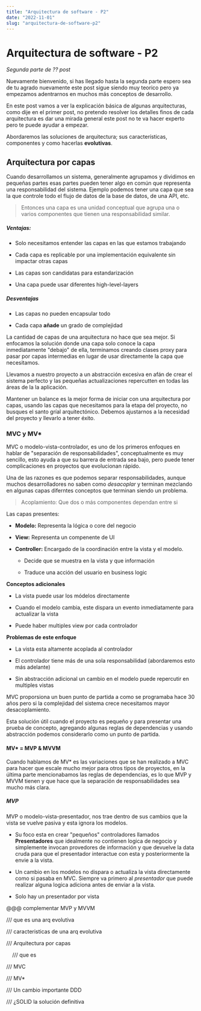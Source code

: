 ```yaml
---
title: "Arquitectura de software - P2"
date: "2022-11-01"
slug: "arquitectura-de-software-p2"
---
```


# Arquitectura de software - P2

*Segunda parte de ?? post*

Nuevamente bienvenido, si has llegado hasta la segunda parte espero sea de tu agrado nuevamente este post sigue siendo muy teorico pero ya empezamos adentrarnos en muchos más conceptos de desarrollo.

En este post vamos a ver la explicación básica de algunas arquitecturas, como dije en el primer post, no pretendo resolver los detalles finos de cada arquitectura es dar una mirada general este post no te va hacer experto pero te puede ayudar a empezar.

Abordaremos las soluciones de arquitectura; sus características, componentes y como hacerlas **evolutivas**.

## Arquitectura por capas

Cuando desarrollamos un sistema, generalmente agrupamos y dividimos en pequeñas partes esas partes pueden tener algo en común que representa una responsabilidad del sistema. Ejemplo podemos tener una capa que sea la que controle todo el flujo de datos de la base de datos, de una API, etc.

> Entonces una capa es una unidad conceptual que agrupa una o varios componentes que tienen una responsabilidad similar.



##### Ventajas:

- Solo necesitamos entender las capas en las que estamos trabajando

- Cada capa es replicable por una implementación equivalente sin impactar otras capas

- Las capas son candidatas para estandarización

- Una capa puede usar diferentes high-level-layers

##### Desventajas

- Las capas no pueden encapsular todo

- Cada capa **añade** un grado de complejidad



La cantidad de capas de una arquitectura no hace que sea mejor. Si enfocamos la solución donde una capa solo conoce la capa inmediatamente "debajo" de ella, terminamos creando clases proxy para pasar por capas intermedias en lugar de usar directamente la capa que necesitamos.

Llevamos a nuestro proyecto a un abstracción excesiva en afán de crear el sistema perfecto y las pequeñas actualizaciones repercutten en todas las áreas de la la aplicación.



Mantener un balance es la mejor forma de iniciar con una arquitectura por capas, usando las capas que necesitamos para la etapa del proyecto, no busques el santo gríal arquitectónico. Debemos ajustarnos a la necesidad del proyecto y llevarlo a tener éxito.



### MVC y MV*

MVC o modelo-vista-controlador, es uno de los primeros enfoques  en hablar de "separación de responsabilidades", conceptualmente es muy sencillo, esto ayuda a que su barrera de entrada sea bajo, pero puede tener complicaciones en proyectos que evolucionan rápido.

Una de las razones es que podemos separar responsabilidades, aunque muchos desarrolladores no saben como *desacoplar* y terminan mezclando en algunas capas diferntes conceptos que terminan siendo un problema.



> Acoplamiento: Que dos o más componentes dependan entre si



Las capas presentes:

- **Modelo:** Representa la lógica o core del negocio

- **View:** Representa un compenente de UI

- **Controller:** Encargado de la coordinación entre la vista y el modelo.
  
  - Decide que se muestra en la vista y que información
  
  - Traduce una acción del usuario en business logic



**Conceptos adicionales**

- La vista puede usar los módelos directamente

- Cuando el modelo cambia, este dispara un evento inmediatamente para actualizar la vista

- Puede haber multiples view por cada controlador



**Problemas de este enfoque**

- La vista esta altamente acoplada al controlador

- El controlador tiene más de una sola responsabilidad (abordaremos esto más adelante)

- Sin abstracción adicional un cambio en el modelo puede repercutir en multiples vistas



MVC proporsiona un buen punto de partida a como se programaba hace 30 años pero si la complejidad del sistema crece necesitamos mayor desacoplamiento.

Esta solución útil cuando el proyecto es pequeño y para presentar una prueba de concepto, agregando algunas reglas de dependencias y usando abstracción podemos considerarlo como un punto de partida.



#### MV* = MVP & MVVM

Cuando hablamos de MV* es las variaciones que se han realizado a MVC para hacer que escale mucho mejor para otros tipos de proyectos, en la última parte mencionabamos las reglas de dependencias, es lo que MVP y MVVM tienen y que hace que la separación de responsabilidades sea mucho más clara.



##### MVP

MVP o modelo-vista-presentador, nos trae dentro de sus cambios que la vista se vuelve pasiva y esta ignora los modelos. 

- Su foco esta en crear "pequeños" controladores llamados **Presentadores** que idealmente no contienen logica de negocio y simplemente invocan provedores de información y que devuelve la data cruda para que el presentador interactue con esta y posteriormente la envie a la vista.

- Un cambio en los modelos no dispara o actualiza la vista directamente como si pasaba en MVC. Siempre va primero al *presentador* que puede realizar alguna logica adiciona antes de enviar a la vista.

- Solo hay un presentador por vista



@@@ complementar MVP y MVVM











/// que es una arq evolutiva

/// caracteristicas de una arq evolutiva

/// Arquitectura por capas

    /// que es

/// MVC

/// MV*

/// Un cambio importante DDD

/// ¿SOLID la solución definitiva
